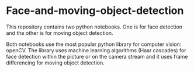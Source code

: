 # Face-and-moving-object-detection
This repository contains two python notebooks. One is for face detection and the other is for moving object detection.

Both notebooks use the most popular python library for computer vision: openCV. The library uses machine learning algorithms (Haar cascades) for face detection within the picture or on the camera stream and it uses frame differencing for moving object detection.



